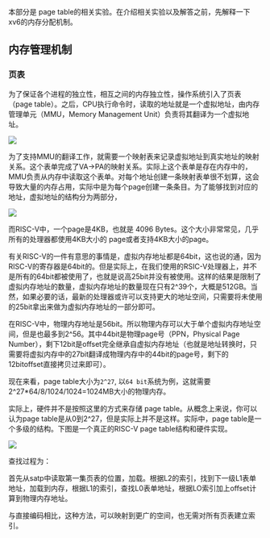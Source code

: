 

本部分是 page table的相关实验。在介绍相关实验以及解答之前，先解释一下xv6的内存分配机制。

## 内存管理机制

### 页表
为了保证各个进程的独立性，相互之间的内存独立性，操作系统引入了页表（page table）。之后，CPU执行命令时，读取的地址就是一个虚拟地址，由内存管理单元（MMU，Memory Management Unit）负责将其翻译为一个虚拟地址。

![](mmu.png)

为了支持MMU的翻译工作，就需要一个映射表来记录虚拟地址到真实地址的映射关系。这个表单完成了VA->PA的映射关系。实际上这个表单是存在内存中的，MMU负责从内存中读取这个表单。对每个地址创建一条映射表单很不划算，这会导致大量的内存占用，实际中是为每个page创建一条条目。为了能够找到对应的地址，虚拟地址的结构分为两部分，

![](va-pa.png)

而RISC-V中，一个page是4KB，也就是 4096 Bytes。这个大小非常常见，几乎所有的处理器都使用4KB大小的 page或者支持4KB大小的page。

有关RISC-V的一件有意思的事情是，虚拟内存地址都是64bit，这也说的通，因为RISC-V的寄存器是64bit的。但是实际上，在我们使用的RSIC-V处理器上，并不是所有的64bit都被使用了，也就是说高25bit并没有被使用。这样的结果是限制了虚拟内存地址的数量，虚拟内存地址的数量现在只有2^39个，大概是512GB。当然，如果必要的话，最新的处理器或许可以支持更大的地址空间，只需要将未使用的25bit拿出来做为虚拟内存地址的一部分即可。

在RISC-V中，物理内存地址是56bit。所以物理内存可以大于单个虚拟内存地址空间，但是也最多到2^56。其中44bit是物理page号（PPN，Physical Page Number），剩下12bit是offset完全继承自虚拟内存地址（也就是地址转换时，只需要将虚拟内存中的27bit翻译成物理内存中的44bit的page号，剩下的12bitoffset直接拷贝过来即可）。


现在来看，page table大小为`2^27`, 以`64 bit`系统为例，这就需要 2^27*64/8/1024/1024=1024MB大小的物理内存。

实际上，硬件并不是按照这里的方式来存储 page table。从概念上来说，你可以认为page table是从0到2^27，但是实际上并不是这样。实际中，page table是一个多级的结构。下图是一个真正的RISC-V page table结构和硬件实现。

![](multi-page.png)

查找过程为：

首先从satp中读取第一集页表的位置，加载。根据L2的索引，找到下一级L1表单地址，加载到内存，根据L1的索引，查找L0表单地址，根据LO索引加上offset计算到物理内存地址。

与直接编码相比，这种方法，可以映射到更广的空间，也无需对所有页表建立索引。

